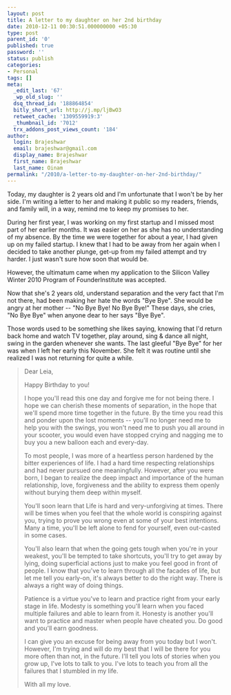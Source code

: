```yaml
---
layout: post
title: A letter to my daughter on her 2nd birthday
date: 2010-12-11 00:30:51.000000000 +05:30
type: post
parent_id: '0'
published: true
password: ''
status: publish
categories:
- Personal
tags: []
meta:
  _edit_last: '67'
  _wp_old_slug: ''
  dsq_thread_id: '188864854'
  bitly_short_url: http://j.mp/ljBwO3
  retweet_cache: '1309559919:3'
  _thumbnail_id: '7012'
  trx_addons_post_views_count: '184'
author:
  login: Brajeshwar
  email: brajeshwar@gmail.com
  display_name: Brajeshwar
  first_name: Brajeshwar
  last_name: Oinam
permalink: "/2010/a-letter-to-my-daughter-on-her-2nd-birthday/"
---
```

<p>Today, my daughter is 2 years old and I'm unfortunate that I won't be by her side. I'm writing a letter to her and making it public so my readers, friends, and family will, in a way, remind me to keep my promises to her.</p>
<p>During her first year, I was working on my first startup and I missed most part of her earlier months. It was easier on her as she has no understanding of my absence. By the time we were together for about a year, I had given up on my failed startup. I knew that I had to be away from her again when I decided to take another plunge, get-up from my failed attempt and try harder. I just wasn't sure how soon that would be.</p>
<p>However, the ultimatum came when my application to the Silicon Valley Winter 2010 Program of FounderInstitute was accepted.</p>
<p>Now that she's 2 years old, understand separation and the very fact that I'm not there, had been making her hate the words "Bye Bye". She would be angry at her mother -- "No Bye Bye! No Bye Bye!" These days, she cries, "No Bye Bye" when anyone dear to her says "Bye Bye".</p>
<p>Those words used to be something she likes saying, knowing that I'd return back home and watch TV together, play around, sing & dance all night, swing in the garden whenever she wants. The last gleeful "Bye Bye" for her was when I left her early this November. She felt it was routine until she realized I was not returning for quite a while.</p>
<blockquote><p>
Dear Leia,</p>
<p>Happy Birthday to you!</p>
<p>I hope you'll read this one day and forgive me for not being there. I hope we can cherish these moments of separation, in the hope that we'll spend more time together in the future. By the time you read this and ponder upon the lost moments -- you'll no longer need me to help you with the swings, you won't need me to push you all around in your scooter, you would even have stopped crying and nagging me to buy you a new balloon each and every-day.</p>
<p>To most people, I was more of a heartless person hardened by the bitter experiences of life. I had a hard time respecting relationships and had never pursued one meaningfully. However, after you were born, I began to realize the deep impact and importance of the human relationship, love, forgiveness and the ability to express them openly without burying them deep within myself.</p>
<p>You'll soon learn that Life is hard and very-unforgiving at times. There will be times when you feel that the whole world is conspiring against you, trying to prove you wrong even at some of your best intentions. Many a time, you'll be left alone to fend for yourself, even out-casted in some cases.</p>
<p>You'll also learn that when the going gets tough when you're in your weakest, you'll be tempted to take shortcuts, you'll try to get away by lying, doing superficial actions just to make you feel good in front of people. I know that you've to learn through all the facades of life, but let me tell you early-on, it's always better to do the right way. There is always a right way of doing things.</p>
<p>Patience is a virtue you've to learn and practice right from your early stage in life. Modesty is something you'll learn when you faced multiple failures and able to learn from it. Honesty is another you'll want to practice and master when people have cheated you. Do good and you'll earn goodness.</p>
<p>I can give you an excuse for being away from you today but I won't. However, I'm trying and will do my best that I will be there for you more often than not, in the future. I'll tell you lots of stories when you grow up, I've lots to talk to you. I've lots to teach you from all the failures that I stumbled in my life.</p>
<p>With all my love.
</p></blockquote>
